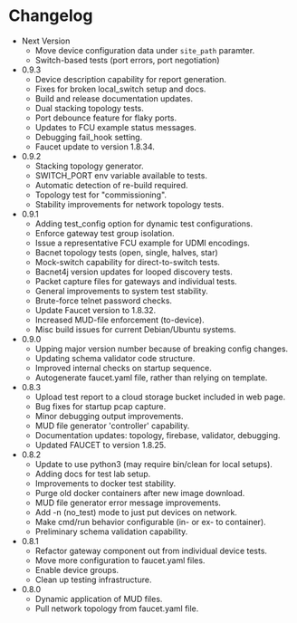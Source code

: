 # Changelog

* Next Version
	* Move device configuration data under `site_path` paramter.
	* Switch-based tests (port errors, port negotiation)
* 0.9.3
	* Device description capability for report generation.
	* Fixes for broken local_switch setup and docs.
	* Build and release documentation updates.
	* Dual stacking topology tests.
	* Port debounce feature for flaky ports.
	* Updates to FCU example status messages.
	* Debugging fail_hook setting.
	* Faucet update to version 1.8.34.
* 0.9.2
	* Stacking topology generator.
	* SWITCH_PORT env variable available to tests.
	* Automatic detection of re-build required.
	* Topology test for "commissioning".
	* Stability improvements for network topology tests.
* 0.9.1
	* Adding test_config option for dynamic test configurations.
	* Enforce gateway test group isolation.
	* Issue a representative FCU example for UDMI encodings.
	* Bacnet topology tests (open, single, halves, star)
	* Mock-switch capability for direct-to-switch tests.
	* Bacnet4j version updates for looped discovery tests.
	* Packet capture files for gateways and individual tests.
	* General improvements to system test stability.
	* Brute-force telnet password checks.
	* Update Faucet version to 1.8.32.
	* Increased MUD-file enforcement (to-device).
	* Misc build issues for current Debian/Ubuntu systems.
* 0.9.0
	* Upping major version number because of breaking config changes.
	* Updating schema validator code structure.
	* Improved internal checks on startup sequence.
	* Autogenerate faucet.yaml file, rather than relying on template.
* 0.8.3
	* Upload test report to a cloud storage bucket included in web page.
	* Bug fixes for startup pcap capture.
	* Minor debugging output improvements.
	* MUD file generator 'controller' capability.
	* Documentation updates: topology, firebase, validator, debugging.
	* Updated FAUCET to version 1.8.25.
* 0.8.2
	* Update to use python3 (may require bin/clean for local setups).
	* Adding docs for test lab setup.
	* Improvements to docker test stability.
	* Purge old docker containers after new image download.
	* MUD file generator error message improvements.
	* Add -n (no_test) mode to just put devices on network.
	* Make cmd/run behavior configurable (in- or ex- to container).
	* Preliminary schema validation capability.
* 0.8.1
	* Refactor gateway component out from individual device tests.
	* Move more configuration to faucet.yaml files.
	* Enable device groups.
	* Clean up testing infrastructure.
* 0.8.0
	* Dynamic application of MUD files.
	* Pull network topology from faucet.yaml file.
